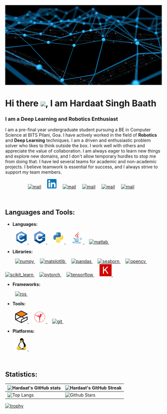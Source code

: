 <img src = "https://github.com/hardaatbaath/hardaatbaath/blob/main/gif3.gif" width="1024" height="256"/>

# Hi there <img src="https://media.giphy.com/media/hvRJCLFzcasrR4ia7z/giphy.gif" width="40">, I am Hardaat Singh Baath
### I am a Deep Learning and Robotics Enthusiast

I am a pre-final year undergraduate student pursuing a BE in Computer Science at BITS Pilani, Goa. 
I have actively worked in the field of **Robotics** and **Deep Learning** techniques.
I am a driven and enthusiastic problem solver who likes to think outside the box. I work well with others and appreciate the value of collaboration. 
I am always eager to learn new things and explore new domains, and I don't allow temporary hurdles to stop me from doing that. 
I have led several teams for academic and non-academic projects. 
I believe teamwork is essential for success, and I always strive to support my team members.

<p align="center">
<a href="https://hardaat-singh-baath.vercel.app/"><img src="https://img.icons8.com/color-glass/96/domain.png" width="35px" alt="mail"></a> &nbsp; &nbsp;
<a href="https://www.linkedin.com/in/hardaat-singh-baath/" target="_blank"><img src="https://github.com/deut-erium/deut-erium/blob/master/assets/linkedin.svg" width="30px" alt="LinkedIn"></a> &nbsp; &nbsp;
<a href="https://orcid.org/0009-0000-8405-0125"><img src="https://img.icons8.com/color/48/google-scholar--v3.png" width="35px" alt="mail"></a> &nbsp; &nbsp;
<a href="https://github.com/hardaatbaath"><img src="https://img.icons8.com/color-glass/96/github--v1.png" width="35px" alt="mail"></a> &nbsp; &nbsp;
<a href="HTTPS://hardaatbaath.wordpress.com"><img src="https://img.icons8.com/fluency/96/resume.png" width="35px" alt="mail"></a> &nbsp; &nbsp;
<a href="mailto:hardaatsinghbaath@gmail.com"><img src="https://img.icons8.com/color/30/000000/gmail-new.png" width="30px" alt="mail"></a> &nbsp; &nbsp;
<!-- <a href="https://www.researchgate.net/profile/Hardaat-Singh-Baath"><img src="https://img.icons8.com/external-tal-revivo-shadow-tal-revivo/48/external-researchgate-a-social-networking-site-for-scientists-and-researchers-to-share-papers-logo-shadow-tal-revivo.png" width="35px" alt="mail"></a> &nbsp; &nbsp;
<a href="https://orcid.org/0009-0000-8405-0125"><img src="https://github.com/hardaatbaath/hardaatbaath/blob/main/icons8-orcid-32.png" width="35px" alt="mail"></a> &nbsp; &nbsp; -->

</p>

<!--&nbsp;
## Skills and Experience:
* **Languages:**
  * C/C++
  * Python
  * Java
  * MATLAB
* **Libraries:**
  * Numpy
  * Matplotlib
  * Pandas
  * Seaborn
  * PyTorch
  * Tensorflow
  * Keras 
* **Frameworks:**
  * Robotics Operating System
* **Tools:**
  * Gazebo
  * CoppeliaSim -->

&nbsp;
## Languages and Tools:
* **Languages:**
<p align="left"> 
 &nbsp; &nbsp; &nbsp; &nbsp; 
 <a href="https://www.cprogramming.com/" target="_blank" rel="noreferrer"> <img src="https://raw.githubusercontent.com/devicons/devicon/master/icons/c/c-original.svg" alt="c" width="40" height="40"/> </a> &nbsp; &nbsp;
 <a href="https://www.w3schools.com/cpp/" target="_blank" rel="noreferrer"> <img src="https://raw.githubusercontent.com/devicons/devicon/master/icons/cplusplus/cplusplus-original.svg" alt="cplusplus" width="40" height="40"/> </a> &nbsp; &nbsp;
 <a href="https://www.python.org" target="_blank" rel="noreferrer"> <img src="https://raw.githubusercontent.com/devicons/devicon/master/icons/python/python-original.svg" alt="python" width="40" height="40"/> </a> &nbsp; &nbsp;
 <a href="https://www.java.com" target="_blank" rel="noreferrer"> <img src="https://raw.githubusercontent.com/devicons/devicon/master/icons/java/java-original.svg" alt="java" width="40" height="40"/> </a> &nbsp; &nbsp;
 <a href="https://www.mathworks.com/" target="_blank" rel="noreferrer"> <img src="https://upload.wikimedia.org/wikipedia/commons/2/21/Matlab_Logo.png" alt="matlab" width="40" height="40"/> </a> &nbsp; &nbsp;

* **Libraries:**
<p align="left"> 
 &nbsp; &nbsp; &nbsp; &nbsp;  
<a href="https://numpy.org/" target="_blank" rel="noreferrer"> <img src="https://img.icons8.com/color/96/numpy.png" alt="numpy" width="40" height="40"/> </a> &nbsp; &nbsp;
 <a href="https://matplotlib.org/" target="_blank" rel="noreferrer"> <img src="https://miro.medium.com/v2/resize:fit:396/1*oNts6NyKkijiGUfLrPRDxg.png" alt="matplotlib" width="40" height="40"/> </a> &nbsp; &nbsp;
 <a href="https://pandas.pydata.org/" target="_blank" rel="noreferrer"> <img src="https://img.icons8.com/color/96/000000/pandas.png" alt="pandas" width="40" height="40"/> </a>&nbsp; &nbsp;
<a href="https://seaborn.pydata.org/" target="_blank" rel="noreferrer"> <img src="https://seaborn.pydata.org/_images/logo-mark-lightbg.svg" alt="seaborn" width="40" height="40"/> </a> &nbsp; &nbsp;
<a href="https://opencv.org/" target="_blank" rel="noreferrer"> <img src="https://www.vectorlogo.zone/logos/opencv/opencv-icon.svg" alt="opencv" width="40" height="40"/> </a>&nbsp; &nbsp;
<a href="https://scikit-learn.org/" target="_blank" rel="noreferrer"> <img src="https://upload.wikimedia.org/wikipedia/commons/0/05/Scikit_learn_logo_small.svg" alt="scikit_learn" width="40" height="40"/> </a> &nbsp; &nbsp;
<a href="https://pytorch.org/" target="_blank" rel="noreferrer"> <img src="https://www.vectorlogo.zone/logos/pytorch/pytorch-icon.svg" alt="pytorch" width="40" height="40"/> </a> &nbsp; &nbsp;
<a href="https://www.tensorflow.org" target="_blank" rel="noreferrer"> <img src="https://www.vectorlogo.zone/logos/tensorflow/tensorflow-icon.svg" alt="tensorflow" width="40" height="40"/> </a> &nbsp; &nbsp;
<a href="https://keras.io/" target="_blank" rel="noreferrer"> <img src="https://github.com/hardaatbaath/hardaatbaath/blob/main/logo.png" alt="keras" width="40" height="40"/> </a> &nbsp; &nbsp;

* **Frameworks:**
 <p align="left"> 
   &nbsp; &nbsp; &nbsp; &nbsp; 
<a href="https://www.ros.org" target="_blank" rel="noreferrer"> <img src="https://logodix.com/logo/1656004.png" alt="ros" width="120" height="30"/> </a> &nbsp; &nbsp;

* **Tools:**
<p align="left"> 
&nbsp; &nbsp; &nbsp; &nbsp; 
<a href="https://gazebosim.org/home" target="_blank" rel="noreferrer"> <img src="https://github.com/hardaatbaath/hardaatbaath/blob/main/gazebo_logo.png" alt="gazebo" width="40" height="40"/> </a> &nbsp; &nbsp;
<a href="https://www.coppeliarobotics.com/" target="_blank" rel="noreferrer"> <img src="https://github.com/hardaatbaath/hardaatbaath/blob/main/CoppeliaSim.png" alt="coppelia" width="40" height="40"/> </a> &nbsp; &nbsp;
<a href="https://git-scm.com/" target="_blank" rel="noreferrer"> <img src="https://www.vectorlogo.zone/logos/git-scm/git-scm-icon.svg" alt="git" width="40" height="40"/> </a> &nbsp; &nbsp;

* **Platforms:**
 <p align="left"> 
   &nbsp; &nbsp; &nbsp; &nbsp; 
<a href="https://www.linux.org/" target="_blank" rel="noreferrer"> <img src="https://raw.githubusercontent.com/devicons/devicon/master/icons/linux/linux-original.svg" alt="linux" width="40" height="40"/> </a>&nbsp; &nbsp;


</p>

&nbsp;  
## Statistics:
<p>
  
| ![Hardaat's GitHub stats](https://github-readme-stats.vercel.app/api?username=hardaatbaath&show_icons=true&theme=tokyonight&custom_title=Hardaat's%20GitHub%20Stats%20Stats&disable_animations=true)  | ![Hardaat's GitHub Streak](https://github-readme-streak-stats.herokuapp.com/?user=hardaatbaath&theme=tokyonight&disable_animations=true) |
| --- | --- |
| ![Top Langs](https://github-readme-stats.vercel.app/api/top-langs/?username=hardaatbaath&theme=tokyonight&custom_title=Language%20Stats&layout=donut-vertical&disable_animations=true) | ![Github Stars](https://github-readme-stats.vercel.app/api?username=hardaatbaath&show_icons=true&locale=en&count_private=true&hide_rank=true&custom_title=My%20GitHub%20Stats&theme=tokyonight&show=reviews,discussions_started,discussions_answered,prs_merged,prs_merged_percentage&disable_animations=true) |
</p>

[![trophy](https://github-profile-trophy.vercel.app/?username=hardaatbaath&theme=tokyonight)](https://github.com/ryo-ma/github-profile-trophy)
<!--
**hardaatbaath/hardaatbaath** is a ✨ _special_ ✨ repository because its `README.md` (this file) appears on your GitHub profile.

Here are some ideas to get you started:

- 🔭 I’m currently working on ...
- 🌱 I’m currently learning ...
- 👯 I’m looking to collaborate on ...
- 🤔 I’m looking for help with ...
- 💬 Ask me about ...
- 📫 How to reach me: ...
- 😄 Pronouns: ...
- ⚡ Fun fact: ...
-->
